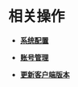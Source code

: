 # 相关操作<a name="obs_03_0028"></a>

-   **[系统配置](系统配置.md)**  

-   **[账号管理](账号管理.md)**  

-   **[更新客户端版本](更新客户端版本.md)**  


